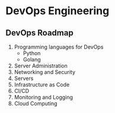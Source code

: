 # DevOps Engineering

## DevOps Roadmap

1. Programming languages for DevOps
    - Python
    - Golang
2. Server Administration
3. Networking and Security
4. Servers
5. Infrastructure as Code
6. CI/CD
7. Monitoring and Logging
8. Cloud Computing
